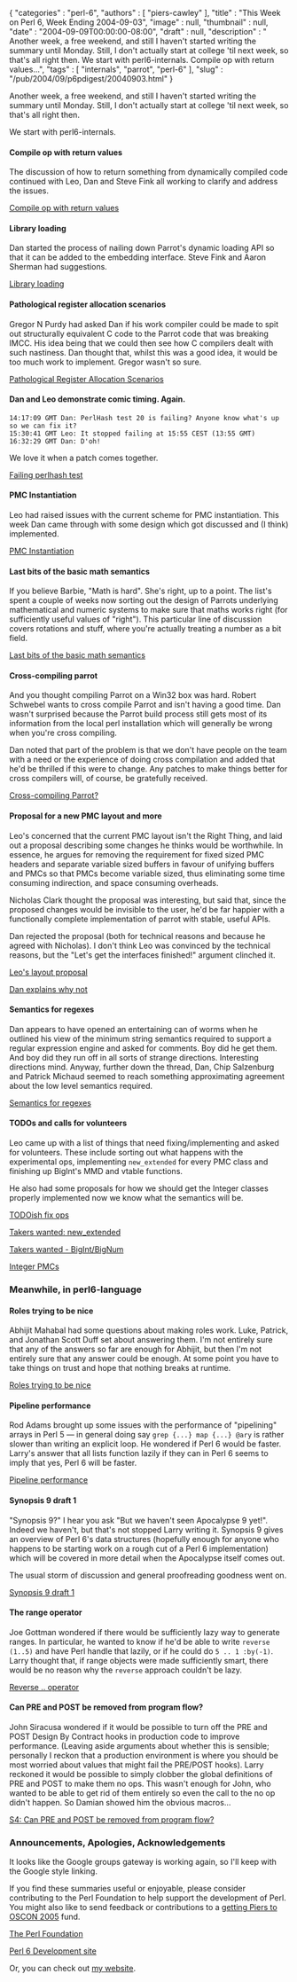 {
   "categories" : "perl-6",
   "authors" : [
      "piers-cawley"
   ],
   "title" : "This Week on Perl 6, Week Ending 2004-09-03",
   "image" : null,
   "thumbnail" : null,
   "date" : "2004-09-09T00:00:00-08:00",
   "draft" : null,
   "description" : " Another week, a free weekend, and still I haven't started writing the summary until Monday. Still, I don't actually start at college 'til next week, so that's all right then. We start with perl6-internals. Compile op with return values...",
   "tags" : [
      "internals",
      "parrot",
      "perl-6"
   ],
   "slug" : "/pub/2004/09/p6pdigest/20040903.html"
}



Another week, a free weekend, and still I haven't started writing the summary until Monday. Still, I don't actually start at college 'til next week, so that's all right then.

We start with perl6-internals.

#### Compile op with return values

The discussion of how to return something from dynamically compiled code continued with Leo, Dan and Steve Fink all working to clarify and address the issues.

[Compile op with return values](http://groups.google.com/groups?threadm=20040828065049.GC12318@kevin.fink.com)

#### Library loading

Dan started the process of nailing down Parrot's dynamic loading API so that it can be added to the embedding interface. Steve Fink and Aaron Sherman had suggestions.

[Library loading](http://groups.google.com/groups?threadm=a06110410bd568c66e647@%5B10.0.1.2%5D)

#### Pathological register allocation scenarios

Gregor N Purdy had asked Dan if his work compiler could be made to spit out structurally equivalent C code to the Parrot code that was breaking IMCC. His idea being that we could then see how C compilers dealt with such nastiness. Dan thought that, whilst this was a good idea, it would be too much work to implement. Gregor wasn't so sure.

[Pathological Register Allocation Scenarios](http://groups.google.com/groups?threadm=a0611041abd58ca5c3463@%5B10.0.1.2%5D)

#### Dan and Leo demonstrate comic timing. Again.

    14:17:09 GMT Dan: PerlHash test 20 is failing? Anyone know what's up
    so we can fix it?
    15:30:41 GMT Leo: It stopped failing at 15:55 CEST (13:55 GMT)
    16:32:29 GMT Dan: D'oh!

We love it when a patch comes together.

[Failing perlhash test](http://groups.google.com/groups?threadm=a06110422bd58e6de10f8@%5B10.0.1.2%5D)

#### PMC Instantiation

Leo had raised issues with the current scheme for PMC instantiation. This week Dan came through with some design which got discussed and (I think) implemented.

[PMC Instantiation](http://groups.google.com/groups?threadm=a06110427bd590a576148@%5B10.0.1.2%5D)

#### Last bits of the basic math semantics

If you believe Barbie, "Math is hard". She's right, up to a point. The list's spent a couple of weeks now sorting out the design of Parrots underlying mathematical and numeric systems to make sure that maths works right (for sufficiently useful values of "right"). This particular line of discussion covers rotations and stuff, where you're actually treating a number as a bit field.

[Last bits of the basic math semantics](http://groups.google.com/groups?threadm=200408310958.i7V9wN909589@thu8.leo.home)

#### Cross-compiling parrot

And you thought compiling Parrot on a Win32 box was hard. Robert Schwebel wants to cross compile Parrot and isn't having a good time. Dan wasn't surprised because the Parrot build process still gets most of its information from the local perl installation which will generally be wrong when you're cross compiling.

Dan noted that part of the problem is that we don't have people on the team with a need or the experience of doing cross compilation and added that he'd be thrilled if this were to change. Any patches to make things better for cross compilers will, of course, be gratefully received.

[Cross-compiling Parrot?](http://groups.google.com/groups?threadm=20040901173244.GE1369@pengutronix.de)

#### Proposal for a new PMC layout and more

Leo's concerned that the current PMC layout isn't the Right Thing, and laid out a proposal describing some changes he thinks would be worthwhile. In essence, he argues for removing the requirement for fixed sized PMC headers and separate variable sized buffers in favour of unifying buffers and PMCs so that PMCs become variable sized, thus eliminating some time consuming indirection, and space consuming overheads.

Nicholas Clark thought the proposal was interesting, but said that, since the proposed changes would be invisible to the user, he'd be far happier with a functionally complete implementation of parrot with stable, useful APIs.

Dan rejected the proposal (both for technical reasons and because he agreed with Nicholas). I don't think Leo was convinced by the technical reasons, but the "Let's get the interfaces finished!" argument clinched it.

[Leo's layout proposal](http://groups.google.com/groups?threadm=4135E823.7070902@toetsch.at)

[Dan explains why not](http://groups.google.com/groups?threadm=a0611040bbd5bb29d2c15@%5B172.24.18.155%5D)

#### Semantics for regexes

Dan appears to have opened an entertaining can of worms when he outlined his view of the minimum string semantics required to support a regular expression engine and asked for comments. Boy did he get them. And boy did they run off in all sorts of strange directions. Interesting directions mind. Anyway, further down the thread, Dan, Chip Salzenburg and Patrick Michaud seemed to reach something approximating agreement about the low level semantics required.

[Semantics for regexes](http://groups.google.com/groups?threadm=a0611040ebd5bbe03d7e1@%5B172.24.18.155%5D)

#### TODOs and calls for volunteers

Leo came up with a list of things that need fixing/implementing and asked for volunteers. These include sorting out what happens with the experimental ops, implementing `new_extended` for every PMC class and finishing up BigInt's MMD and vtable functions.

He also had some proposals for how we should get the Integer classes properly implemented now we know what the semantics will be.

[TODOish fix ops](http://groups.google.com/groups?threadm=4137507F.5010606@toetsch.at)

[Takers wanted: new\_extended](http://groups.google.com/groups?threadm=41385717.90803@toetsch.at)

[Takers wanted - BigInt/BigNum](http://groups.google.com/groups?threadm=41385937.7020708@toetsch.at)

[Integer PMCs](http://groups.google.com/groups?threadm=200409031221.i83CLUv13413@thu8.leo.home)

### Meanwhile, in perl6-language

#### Roles trying to be nice

Abhijit Mahabal had some questions about making roles work. Luke, Patrick, and Jonathan Scott Duff set about answering them. I'm not entirely sure that any of the answers so far are enough for Abhijit, but then I'm not entirely sure that any answer could be enough. At some point you have to take things on trust and hope that nothing breaks at runtime.

[Roles trying to be nice](http://groups.google.com/groups?threadm=Pine.GSO.4.58.0408292126230.10203@prickly.cs.indiana.edu)

#### Pipeline performance

Rod Adams brought up some issues with the performance of "pipelining" arrays in Perl 5 — in general doing say `grep {...} map {...} @ary` is rather slower than writing an explicit loop. He wondered if Perl 6 would be faster. Larry's answer that all lists function lazily if they can in Perl 6 seems to imply that yes, Perl 6 will be faster.

[Pipeline performance](http://groups.google.com/groups?threadm=41338F4C.2090300@rodadams.net)

#### Synopsis 9 draft 1

"Synopsis 9?" I hear you ask "But we haven't seen Apocalypse 9 yet!". Indeed we haven't, but that's not stopped Larry writing it. Synopsis 9 gives an overview of Perl 6's data structures (hopefully enough for anyone who happens to be starting work on a rough cut of a Perl 6 implementation) which will be covered in more detail when the Apocalypse itself comes out.

The usual storm of discussion and general proofreading goodness went on.

[Synopsis 9 draft 1](http://groups.google.com/groups?threadm=20040902234740.GA29156@wall.org)

#### The range operator

Joe Gottman wondered if there would be sufficiently lazy way to generate ranges. In particular, he wanted to know if he'd be able to write `reverse (1..5)` and have Perl handle that lazily, or if he could do `5 .. 1 :by(-1)`. Larry thought that, if range objects were made sufficiently smart, there would be no reason why the `reverse` approach couldn't be lazy.

[Reverse .. operator](http://groups.google.com/groups?threadm=200409030034.i830YESH008947@ms-smtp-04-eri0.southeast.rr.com)

#### Can PRE and POST be removed from program flow?

John Siracusa wondered if it would be possible to turn off the PRE and POST Design By Contract hooks in production code to improve performance. (Leaving aside arguments about whether this is sensible; personally I reckon that a production environment is where you should be most worried about values that might fail the PRE/POST hooks). Larry reckoned it would be possible to simply clobber the global definitions of PRE and POST to make them no ops. This wasn't enough for John, who wanted to be able to get rid of them entirely so even the call to the no op didn't happen. So Damian showed him the obvious macros...

[S4: Can PRE and POST be removed from program flow?](http://groups.google.com/groups?threadm=BD5E4DEC.1CB3A%siracusa@mindspring.com)

### Announcements, Apologies, Acknowledgements

It looks like the Google groups gateway is working again, so I'll keep with the Google style linking.

If you find these summaries useful or enjoyable, please consider contributing to the Perl Foundation to help support the development of Perl. You might also like to send feedback or contributions to a [getting Piers to OSCON 2005](mailto:pdcawley@bofh.org.uk) fund.

[The Perl Foundation](http://donate.perl-foundation.org/)

[Perl 6 Development site](http://dev.perl.org/perl6/)

Or, you can check out [my website](http://www.bofh.org.uk/).
